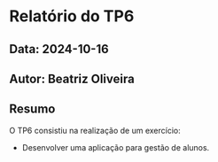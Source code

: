 # Relatório do TP6
## Data: 2024-10-16
## Autor: Beatriz Oliveira

## Resumo

O TP6 consistiu na realização de um exercício:
 - Desenvolver uma aplicação para gestão de alunos.
